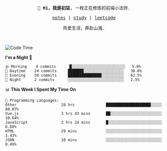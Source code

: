 <p align="center">
  <samp>
    <span><strong>👋 Hi，我是初柒</strong>,</span>
    <span>一枚正在修炼的前端小法师.</span>
  </samp>
</p>

<p align="center">
  <samp>
    <a href="https://www.wolai.com/dec-seven/wyPFvMTwAcD9muc6RMfThB">notes</a> |
    <a href="https://github.com/dec-seven/fe-study">study</a> |
    <a href="https://leetcode.cn/u/dec-seven/">leetcode</a>
  </samp>
</p>
<p align="center">
  <samp>
    <span>热爱生活，奔赴山海.</span>
  </samp>
</p>
<br>

<!--START_SECTION:waka-->
![Code Time](http://img.shields.io/badge/Code%20Time-190%20hrs%2035%20mins-blue)

**I'm a Night 🦉** 

```text
🌞 Morning    4 commits      █░░░░░░░░░░░░░░░░░░░░░░░░   5.0% 
🌆 Daytime    24 commits     ███████░░░░░░░░░░░░░░░░░░   30.0% 
🌃 Evening    50 commits     ███████████████░░░░░░░░░░   62.5% 
🌙 Night      2 commits      ░░░░░░░░░░░░░░░░░░░░░░░░░   2.5%

```


📊 **This Week I Spent My Time On** 

```text
💬 Programming Languages: 
Other                    28 hrs              ████████████████████░░░░░   80.07% 
Vue.js                   3 hrs 43 mins       ██░░░░░░░░░░░░░░░░░░░░░░░   10.64% 
JavaScript               2 hrs 24 mins       █░░░░░░░░░░░░░░░░░░░░░░░░   6.88% 
HTML                     29 mins             ░░░░░░░░░░░░░░░░░░░░░░░░░   1.43% 
JSON                     10 mins             ░░░░░░░░░░░░░░░░░░░░░░░░░   0.49%

```


<!--END_SECTION:waka-->

